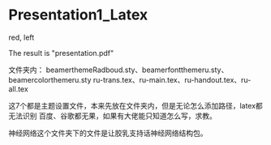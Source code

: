 # Presentation1_Latex
red, left

The result is "presentation.pdf"

文件夹内：
beamerthemeRadboud.sty、beamerfontthemeru.sty、beamercolorthemeru.sty
ru-trans.tex、ru-main.tex、ru-handout.tex、ru-all.tex

这7个都是主题设置文件，本来先放在文件夹内，但是无论怎么添加路径，latex都无法识别
百度、谷歌都无果，如果有大佬能只知道怎么写，求教。

神经网络这个文件夹下的文件是让胶乳支持话神经网络结构包。
